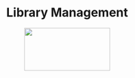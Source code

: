 <h1 align="center">Library Management</h1>
<div align="center">
<img src="https://upload.wikimedia.org/wikipedia/commons/d/d0/Eclipse-Luna-Logo.svg" width="200" height="100">
</div>
